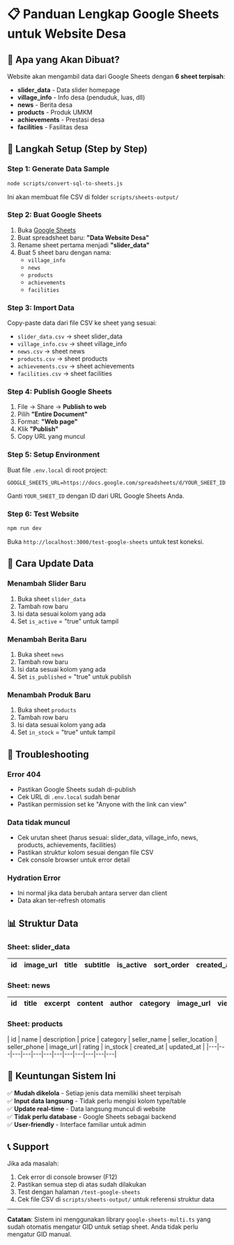 # 📋 Panduan Lengkap Google Sheets untuk Website Desa

## 🎯 Apa yang Akan Dibuat?

Website akan mengambil data dari Google Sheets dengan **6 sheet terpisah**:
- **slider_data** - Data slider homepage
- **village_info** - Info desa (penduduk, luas, dll)
- **news** - Berita desa
- **products** - Produk UMKM
- **achievements** - Prestasi desa
- **facilities** - Fasilitas desa

## 🚀 Langkah Setup (Step by Step)

### Step 1: Generate Data Sample
```bash
node scripts/convert-sql-to-sheets.js
```
Ini akan membuat file CSV di folder `scripts/sheets-output/`

### Step 2: Buat Google Sheets
1. Buka [Google Sheets](https://sheets.google.com)
2. Buat spreadsheet baru: **"Data Website Desa"**
3. Rename sheet pertama menjadi **"slider_data"**
4. Buat 5 sheet baru dengan nama:
   - `village_info`
   - `news`
   - `products`
   - `achievements`
   - `facilities`

### Step 3: Import Data
Copy-paste data dari file CSV ke sheet yang sesuai:
- `slider_data.csv` → sheet slider_data
- `village_info.csv` → sheet village_info
- `news.csv` → sheet news
- `products.csv` → sheet products
- `achievements.csv` → sheet achievements
- `facilities.csv` → sheet facilities

### Step 4: Publish Google Sheets
1. File → Share → **Publish to web**
2. Pilih **"Entire Document"**
3. Format: **"Web page"**
4. Klik **"Publish"**
5. Copy URL yang muncul

### Step 5: Setup Environment
Buat file `.env.local` di root project:
```env
GOOGLE_SHEETS_URL=https://docs.google.com/spreadsheets/d/YOUR_SHEET_ID
```
Ganti `YOUR_SHEET_ID` dengan ID dari URL Google Sheets Anda.

### Step 6: Test Website
```bash
npm run dev
```
Buka `http://localhost:3000/test-google-sheets` untuk test koneksi.

## 📝 Cara Update Data

### Menambah Slider Baru
1. Buka sheet `slider_data`
2. Tambah row baru
3. Isi data sesuai kolom yang ada
4. Set `is_active` = "true" untuk tampil

### Menambah Berita Baru
1. Buka sheet `news`
2. Tambah row baru
3. Isi data sesuai kolom yang ada
4. Set `is_published` = "true" untuk publish

### Menambah Produk Baru
1. Buka sheet `products`
2. Tambah row baru
3. Isi data sesuai kolom yang ada
4. Set `in_stock` = "true" untuk tampil

## 🔧 Troubleshooting

### Error 404
- Pastikan Google Sheets sudah di-publish
- Cek URL di `.env.local` sudah benar
- Pastikan permission set ke "Anyone with the link can view"

### Data tidak muncul
- Cek urutan sheet (harus sesuai: slider_data, village_info, news, products, achievements, facilities)
- Pastikan struktur kolom sesuai dengan file CSV
- Cek console browser untuk error detail

### Hydration Error
- Ini normal jika data berubah antara server dan client
- Data akan ter-refresh otomatis

## 📊 Struktur Data

### Sheet: slider_data
| id | image_url | title | subtitle | is_active | sort_order | created_at | updated_at |
|---|---|---|---|---|---|---|---|

### Sheet: news
| id | title | excerpt | content | author | category | image_url | views | is_published | published_at | created_at | updated_at |
|---|---|---|---|---|---|---|---|---|---|---|---|

### Sheet: products
| id | name | description | price | category | seller_name | seller_location | seller_phone | image_url | rating | in_stock | created_at | updated_at |
|---|---|---|---|---|---|---|---|---|---|---|---|

## 🎯 Keuntungan Sistem Ini

✅ **Mudah dikelola** - Setiap jenis data memiliki sheet terpisah  
✅ **Input data langsung** - Tidak perlu mengisi kolom type/table  
✅ **Update real-time** - Data langsung muncul di website  
✅ **Tidak perlu database** - Google Sheets sebagai backend  
✅ **User-friendly** - Interface familiar untuk admin  

## 📞 Support

Jika ada masalah:
1. Cek error di console browser (F12)
2. Pastikan semua step di atas sudah dilakukan
3. Test dengan halaman `/test-google-sheets`
4. Cek file CSV di `scripts/sheets-output/` untuk referensi struktur data

---

**Catatan**: Sistem ini menggunakan library `google-sheets-multi.ts` yang sudah otomatis mengatur GID untuk setiap sheet. Anda tidak perlu mengatur GID manual. 